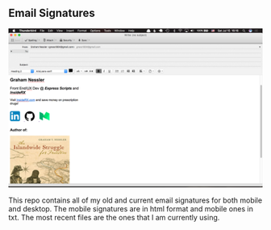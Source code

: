 ## Email Signatures

![Screenshot](images/email-sig.png)

This repo contains all of my old and current email signatures for both mobile and desktop. The mobile signatures are in html format and mobile ones in txt. The most recent files are the ones that I am currently using.
